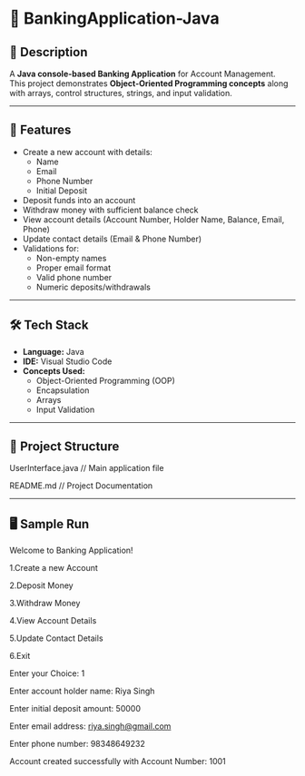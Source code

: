 # 🏦 BankingApplication-Java

## 📌 Description
A **Java console-based Banking Application** for Account Management.  
This project demonstrates **Object-Oriented Programming concepts** along with arrays, control structures, strings, and input validation.

---

## 🚀 Features
- Create a new account with details:
  - Name  
  - Email  
  - Phone Number  
  - Initial Deposit  
- Deposit funds into an account  
- Withdraw money with sufficient balance check  
- View account details (Account Number, Holder Name, Balance, Email, Phone)  
- Update contact details (Email & Phone Number)  
- Validations for:
  - Non-empty names  
  - Proper email format  
  - Valid phone number  
  - Numeric deposits/withdrawals  

---

## 🛠 Tech Stack
- **Language:** Java  
- **IDE:** Visual Studio Code   
- **Concepts Used:**  
  - Object-Oriented Programming (OOP)  
  - Encapsulation  
  - Arrays  
  - Input Validation   

---

## 📂 Project Structure
UserInterface.java // Main application file

README.md // Project Documentation

---

## 🖥️ Sample Run
Welcome to Banking Application!

1.Create a new Account

2.Deposit Money

3.Withdraw Money

4.View Account Details

5.Update Contact Details

6.Exit

Enter your Choice: 1

Enter account holder name: Riya Singh

Enter initial deposit amount: 50000

Enter email address: riya.singh@gmail.com

Enter phone number: 98348649232

Account created successfully with Account Number: 1001
